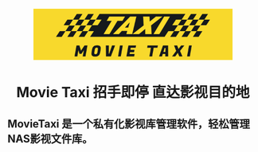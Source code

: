 <p align="center"> 
  <img  src="https://github.com/alanryken/MovieTaxi/blob/main/logo/logo-3.png" data-canonical-src="https://github.com/alanryken/MovieTaxi/blob/main/logo/logo-3.png" width="400" />
</p>

<h1 align="center">
  Movie Taxi 招手即停 直达影视目的地
</h1>


##  MovieTaxi 是一个私有化影视库管理软件，轻松管理NAS影视文件库。



 
 

